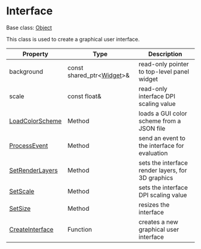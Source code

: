 # Interface

Base class: [Object](Object.md)

This class is used to create a graphical user interface.

| Property | Type | Description |
| --- | --- | --- |
| background | const shared_ptr<[Widget](Widget.md)>& | read-only pointer to top-level panel widget |
| scale | const float& | read-only interface DPI scaling value |
| [LoadColorScheme](Interface_LoadColorScheme.md) | Method | loads a GUI color scheme from a JSON file |
| [ProcessEvent](Interface_ProcessEvent.md) | Method | send an event to the interface for evaluation |
| [SetRenderLayers](Interface_SetRenderLayers.md) | Method | sets the interface render layers, for 3D graphics |
| [SetScale](Interface_SetScale.md) | Method | sets the interface DPI scaling value |
| [SetSize](Interface_SetSize.md) | Method | resizes the interface |
| [CreateInterface](CreateInterface.md) | Function | creates a new graphical user interface |
